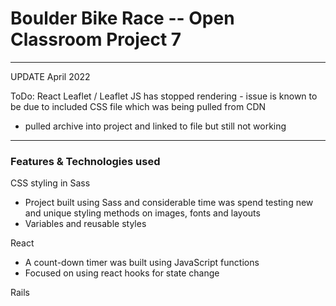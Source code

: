 # Boulder Bike Race -- Open Classroom Project 7

---

UPDATE April 2022

ToDo:
React Leaflet / Leaflet JS has stopped rendering - issue is known to be due to included CSS file which was being pulled from CDN

- pulled archive into project and linked to file but still not working

---

### Features & Technologies used

CSS styling in Sass

- Project built using Sass and considerable time was spend testing new and unique styling methods on images, fonts and layouts
- Variables and reusable styles

React

- A count-down timer was built using JavaScript functions
- Focused on using react hooks for state change

Rails
